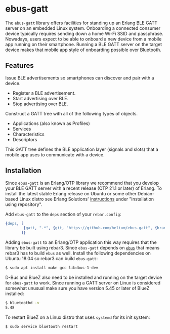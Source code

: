 # ebus-gatt

The `ebus-gatt` library offers facilities for standing up an Erlang BLE GATT server on an embedded Linux system. Onboarding a connected consumer device typically requires sending down a home Wi-Fi SSID and passphrase. Nowadays, users expect to be able to onboard a new device from a mobile app running on their smartphone. Running a BLE GATT server on the target device makes that mobile app style of onboarding possible over Bluetooth.

## Features

Issue BLE advertisements so smartphones can discover and pair with a device.

* Register a BLE advertisement.
* Start advertising over BLE.
* Stop advertising over BLE.

Construct a GATT tree with all of the following types of objects.

* Applications (also known as Profiles)
* Services
* Characteristics
* Descriptors

This GATT tree defines the BLE application layer (signals and slots) that a mobile app uses to communicate with a device.

## Installation

Since `ebus-gatt` is an Erlang/OTP library we recommend that you develop your BLE GATT server with a recent release (OTP 21.1 or later) of Erlang. To install the latest stable Erlang release on Ubuntu or some other Debian-based Linux distro see Erlang Solutions' [instructions](https://www.erlang-solutions.com/resources/download.html) under "Installation using repository".

Add `ebus-gatt` to the `deps` section of your `rebar.config`:

```erlang
{deps, [
        {gatt, ".*", {git, "https://github.com/helium/ebus-gatt", {branch, "master"}}}
       ]}
```

Adding `ebus-gatt` to an Erlang/OTP application this way requires that the library be built using rebar3. Since `ebus-gatt` depends on [`ebus`](https://github.com/helium/ebus) that means rebar3 has to build `ebus` as well. Install the following dependencies on Ubuntu 18.04 so rebar3 can build `ebus-gatt`:

```bash
$ sudo apt install make gcc libdbus-1-dev
```

D-Bus and BlueZ also need to be installed and running on the target device for `ebus-gatt` to work. Since running a GATT server on Linux is considered somewhat unusual make sure you have version 5.45 or later of BlueZ installed:

```bash
$ bluetoothd -v
5.48
```

To restart BlueZ on a Linux distro that uses `systemd` for its init system:

```bash
$ sudo service bluetooth restart
```
